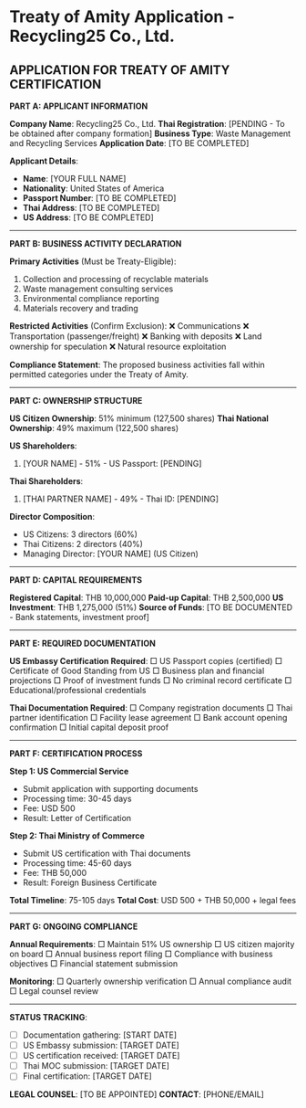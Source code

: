 # Treaty of Amity Application - Recycling25 Co., Ltd.

## APPLICATION FOR TREATY OF AMITY CERTIFICATION

**PART A: APPLICANT INFORMATION**

**Company Name**: Recycling25 Co., Ltd.
**Thai Registration**: [PENDING - To be obtained after company formation]
**Business Type**: Waste Management and Recycling Services
**Application Date**: [TO BE COMPLETED]

**Applicant Details**:
- **Name**: [YOUR FULL NAME]
- **Nationality**: United States of America
- **Passport Number**: [TO BE COMPLETED]
- **Thai Address**: [TO BE COMPLETED]
- **US Address**: [TO BE COMPLETED]

---

**PART B: BUSINESS ACTIVITY DECLARATION**

**Primary Activities** (Must be Treaty-Eligible):
1. Collection and processing of recyclable materials
2. Waste management consulting services
3. Environmental compliance reporting
4. Materials recovery and trading

**Restricted Activities** (Confirm Exclusion):
❌ Communications
❌ Transportation (passenger/freight)
❌ Banking with deposits
❌ Land ownership for speculation
❌ Natural resource exploitation

**Compliance Statement**: The proposed business activities fall within permitted categories under the Treaty of Amity.

---

**PART C: OWNERSHIP STRUCTURE**

**US Citizen Ownership**: 51% minimum (127,500 shares)
**Thai National Ownership**: 49% maximum (122,500 shares)

**US Shareholders**:
1. [YOUR NAME] - 51% - US Passport: [PENDING]

**Thai Shareholders**:
1. [THAI PARTNER NAME] - 49% - Thai ID: [PENDING]

**Director Composition**:
- US Citizens: 3 directors (60%)
- Thai Citizens: 2 directors (40%)
- Managing Director: [YOUR NAME] (US Citizen)

---

**PART D: CAPITAL REQUIREMENTS**

**Registered Capital**: THB 10,000,000
**Paid-up Capital**: THB 2,500,000
**US Investment**: THB 1,275,000 (51%)
**Source of Funds**: [TO BE DOCUMENTED - Bank statements, investment proof]

---

**PART E: REQUIRED DOCUMENTATION**

**US Embassy Certification Required**:
□ US Passport copies (certified)
□ Certificate of Good Standing from US
□ Business plan and financial projections
□ Proof of investment funds
□ No criminal record certificate
□ Educational/professional credentials

**Thai Documentation Required**:
□ Company registration documents
□ Thai partner identification
□ Facility lease agreement
□ Bank account opening confirmation
□ Initial capital deposit proof

---

**PART F: CERTIFICATION PROCESS**

**Step 1: US Commercial Service**
- Submit application with supporting documents
- Processing time: 30-45 days
- Fee: USD 500
- Result: Letter of Certification

**Step 2: Thai Ministry of Commerce**
- Submit US certification with Thai documents
- Processing time: 45-60 days
- Fee: THB 50,000
- Result: Foreign Business Certificate

**Total Timeline**: 75-105 days
**Total Cost**: USD 500 + THB 50,000 + legal fees

---

**PART G: ONGOING COMPLIANCE**

**Annual Requirements**:
□ Maintain 51% US ownership
□ US citizen majority on board
□ Annual business report filing
□ Compliance with business objectives
□ Financial statement submission

**Monitoring**:
□ Quarterly ownership verification
□ Annual compliance audit
□ Legal counsel review

---

**STATUS TRACKING**:
- [ ] Documentation gathering: [START DATE]
- [ ] US Embassy submission: [TARGET DATE]
- [ ] US certification received: [TARGET DATE]
- [ ] Thai MOC submission: [TARGET DATE]
- [ ] Final certification: [TARGET DATE]

**LEGAL COUNSEL**: [TO BE APPOINTED]
**CONTACT**: [PHONE/EMAIL]
